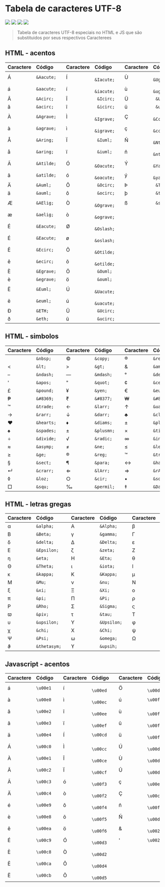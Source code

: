 # Tabela de caracteres UTF-8
<div>
    <img src="https://img.shields.io/github/languages/count/MatheusPrudente/special-character-codes"/>
    <img src="https://img.shields.io/github/repo-size/MatheusPrudente/special-character-codes"/>
    <img src="https://img.shields.io/github/last-commit/MatheusPrudente/special-character-codes"/>
    <img src="https://img.shields.io/github/issues/MatheusPrudente/special-character-codes"/>
</div>

> Tabela de caracteres UTF-8 especiais no HTML e JS que são substituidos por seus respectivos Caracterees

## HTML - acentos

| Caractere |   Código       |           | Caractere | Código         |           | Caractere | Código         |
| :-------- | :--------------|:----------| :-------- | :--------------|:----------| :-------- | :--------------|
| &Aacute;  | ```&Aacute;``` |           | &Iacute;  | ``` &Iacute;```|           | &Ugrave;  | ``` &Ugrave;```|
| &aacute;  | ```&aacute;``` |           | &iacute;  | ``` &iacute;```|           | &ugrave;  | ``` &ugrave;```|
| &Acirc;   | ```&Acirc;```  |           | &Icirc;   |  ``` &Icirc;```|           | &Uuml;    | ``` &Uuml;```  |
| &acirc;   | ```&acirc;```  |           | &icirc;   |  ``` &icirc;```|           | &uuml;    | ``` &uuml;```  |
| &Agrave;  | ```&Agrave;``` |           | &Igrave;  | ``` &Igrave;```|           |     Ç     | ``` &Ccedil;```|
| &agrave;  | ```&agrave;``` |           | &igrave;  | ``` &igrave;```|           |     ç     | ``` &ccedil;```|
| &Aring;   | ```&Aring;```  |           | &Iuml;    | ``` &Iuml;```  |           |     Ñ     | ``` &Ntilde;```|
| &aring;   | ```&aring;```  |           | &iuml;    | ``` &iuml;```  |           |     ñ     | ``` &ntilde;```|
| &Atilde;  | ```&Atilde;``` |           | &Oacute;  | ``` &Oacute;```|           |     Ý     | ``` &Yacute;```|
| &atilde;  | ```&atilde;``` |           | &oacute;  | ``` &oacute;```|           |     ý     | ``` &yacute;```|
| &Auml;    | ```&Auml;```   |           | &Ocirc;   | ``` &Ocirc;``` |           |     Þ     | ``` &THORN;``` |
| &auml;    | ```&auml;```   |           | &ocirc;   | ``` &ocirc;``` |           |     þ     | ``` &thorn;``` |
| &AElig;   | ```&AElig;```  |           | &Ograve;  | ``` &Ograve;```|           |     ß     | ``` &szlig;``` |
| &aelig;   | ```&aelig;```  |           | &ograve;  | ``` &ograve;```|
| &Eacute;  | ```&Eacute;``` |           | &Oslash;  | ``` &Oslash;```|
| &Eacute;  | ```&Eacute;``` |           | &oslash;  | ``` &oslash;```|
| &Ecirc;   | ```&Ecirc;```  |           | &Otilde;  | ``` &Otilde;```|
| &ecirc;   | ```&ecirc;```  |           | &otilde;  | ``` &otilde;```|
| &Egrave;  | ```&Egrave;``` |           | &Ouml;    | ``` &Ouml;```  |
| &egrave;  | ```&egrave;``` |           | &ouml;    | ``` &ouml;```  |
| &Euml;    | ```&Euml;```   |           | &Uacute;  | ``` &Uacute;```|
| &euml;    | ```&euml;```   |           | &uacute;  | ``` &uacute;```|
| &ETH;     | ```&ETH;```    |           | &Ucirc;   | ``` &Ucirc;``` |
| &eth;     | ```&eth;```    |           | &ucirc;   | ``` &ucirc;``` |


## HTML - simbolos

| Caractere   | Código       |           | Caractere | Código         |           | Caractere | Código         |
| :-------- | :--------------|:----------| :-------- | :--------------|:----------| :-------- | :--------------|
| &nbsp;    | ```&nbsp;```   |           |  &copy;   | ```&copy;```   |           |  &reg;    | ```&reg;```    |
| &lt;      | ```&lt;```     |           |  &gt;     | ```&gt;```     |           |  &amp;    | ```&amp;```    |
| &ndash;      | ```&ndash;```|          |  &mdash;  | ```&mdash;```  |           |  &deg;    | ```&deg;```    |
| &apos;    | ```&apos;```   |           |  &quot;   | ```&quot;```   |           |  &cent;   | ```&cent;```   |
| &pound;   | ```&pound;```  |           |  &yen;    | ```&yen;```    |           |  &euro;   | ```&euro;```   |
| &#8369;           | ```&#8369;```           | | &#8377;           | ```&#8377;```           | | &#8361;           | ```&#8361;```           |
| &trade;   | ```&trade;```  |           |  &larr;   | ```&larr;```   |           |  &uarr;   | ```&uarr;```   |
| &rarr;    | ```&rarr;```   |           |  &darr;   | ```&darr;```   |            | &clubs;   | ```&clubs;```  |
|  &hearts; | ```&hearts;``` |           |  &diams;   | ```&diams;``` |            | &plusmn;      | `&plusmn;`        |
| &spades;  |  ```&spades;```|           | &plusmn;          |```&plusmn; ```|    | &times;           |```&times;```           |
| &divide;          |```&divide;```|     | &radic;           |  ```&radic;```           |  | &infin;           |```&infin;```           |
| &asymp;           | ```&asymp;```           || &ne;              | ```&ne;```              || &le;              | ```&le;```              |
| &ge;              | ```&ge;```              || &reg;             | ```&reg;```             || &trade;           | ```&trade;```           |
| &sect;            | ```&sect;```            || &para;            | ```&para;```            || &harr;            | ```&harr;```            |
| &crarr;           | ```&crarr;```           || &lArr;            | ```&lArr;```            || &rArr;            | ```&rArr;```            |
| &loz;             | ```&loz;```             || &cir;             | ```&cir;```             || &squf;            | ```&squf;```            |
| &squ;             | ```&squ;```             || &permil;             | ```&permil;```             || &Dagger;            | ```&Dagger;```            |

## HTML - letras gregas

| Caractere   | Código       |           | Caractere | Código         |           | Caractere | Código         |
| :-------- | :--------------|:----------| :-------- | :--------------|:----------| :-------- | :--------------|
| &alpha;   | ```&alpha;```  |           |  &Alpha;  | ```&Alpha;```  |           |  &beta;   | ```&beta;```   |
| &Beta;    | ```&Beta;```   |           |  &gamma;  | ```&gamma;```  |           |  &Gamma;  | ```&Gamma;```  |
| &delta;   | ```&delta;```  |           |  &Delta;  | ```&Delta;```  |           | &epsilon; | ```&epsilon;```|
| &Epsilon; | ```&Epsilon;```|           |  &zeta;   | ```&zeta;```   |           | &Zeta;    | ```&Zeta;```   |
| &eta;     | ```&eta;```    |           |  &Eta;    | ```&Eta;```    |           | &theta;   | ```&theta;```  |
| &Theta;   | ```&Theta;```  |           |  &iota;   | ```&iota;```   |           | &Iota;    | ```&Iota;```   |
| &kappa;   | ```&kappa;```  |           |  &Kappa;  | ```&Kappa;```  |           | &mu;      | ```&mu;```     |
| &Mu;      | ```&Mu;```     |           |  &nu;     | ```&nu;```     |           | &Nu;      | ```&Nu;```     |
| &xi;      | ```&xi;```     |           |  &Xi;     | ```&Xi;```     |           | &omicron; | ```&omicron;```|
| &pi;      | ```&pi;```     |           |  &Pi;     | ```&Pi;```     |           | &rho;     | ```&rho;```    |
| &Rho;     | ```&Rho;```    |           |  &Sigma;  | ```&Sigma;```  |           | &sigmaf;  | ```&sigmaf;``` |
| &piv;     | ```&piv;```    |           |  &tau;    | ```&tau;```    |           | &Tau;     | ```&Tau;```    |
| &upsilon; | ```&upsilon;```|           |  &Upsilon;| ```&Upsilon;```|           | &phi;     | ```&phi;```    |
| &chi;     | ```&chi;```    |           |  &Chi;    | ```&Chi;```    |           | &psi;     | ```&psi;```    |
| &Psi;     | ```&Psi;```    |           |  &omega;  | ```&omega;```  |           | &Omega;   | ```&Omega;```  |
| &thetasym;|```&thetasym;```|           |  &upsih;  | ```&upsih;```  |

## Javascript - acentos

| Caractere | Código         |           | Caractere | Código         |           | Caractere | Código         |
| :-------- | :--------------|:----------| :-------- | :--------------|:----------| :-------- | :--------------|
|     á     | ```\u00e1```   |           |     í     | ``` \u00ed```  |           |     Ö     | ``` \u00d6```  |
|     à     | ```\u00e0```   |           |     ì     | ``` \u00ec```  |           |     ú     | ``` \u00fa ``` |
|     â     | ```\u00e2```   |           |     î     | ``` \u00ee```  |           |     ù     | ``` \u00f9```  |
|     ã     | ```\u00e3```   |           |     ï     | ``` \u00ef```  |           |     û     | ``` \u00fb```  |
|     ä     | ```\u00e4```   |           |     Í     | ``` \u00cd ``` |           |     ü     | ``` \u00fc```  |
|     Á     | ```\u00c0```   |           |     Ì     | ``` \u00cc```  |           |     Ú     | ``` \u00da```  |
|     À     | ```\u00e1```   |           |     Î     | ``` \u00ce```  |           |     Ù     | ``` \u00d9```  |
|     Â     | ```\u00c2```   |           |     Ï     | ``` \u00cf```  |           |     Û     | ``` \u00db```  |
|     Ã     | ```\u00c3```   |           |     ó     | ``` \u00f3```  |           |     ç     | ``` \u00e7```  |
|     Ä     | ```\u00c4```   |           |     ò     | ``` \u00f2```  |           |     Ç     | ``` \u00c7```  |
|     é     | ```\u00e9```   |           |     ô     | ``` \u00f4```  |           |     ñ     | ``` \u00f1```  |
|     è     | ```\u00e8```   |           |     õ     | ``` \u00f5```  |           |     Ñ     | ``` \u00d1```  |
|     ê     | ```\u00ea```   |           |     ö     | ``` \u00f6```  |           |     &     | ``` \u0026```  |
|     É     | ```\u00c9```   |           |     Ó     | ``` \u00d3```  |           |     '     | ```\u0027```   |
|     È     | ```\u00c8```   |           |     Ò     | ``` \u00d2```  |           |
|     Ê     | ```\u00ca```   |           |     Ô     | ``` \u00d4```  |           |
|     Ë     | ```\u00cb```   |           |     Õ     | ``` \u00d5```  |           |
